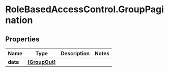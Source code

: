 # RoleBasedAccessControl.GroupPagination

## Properties
Name | Type | Description | Notes
------------ | ------------- | ------------- | -------------
**data** | [**[GroupOut]**](GroupOut.md) |  | 


